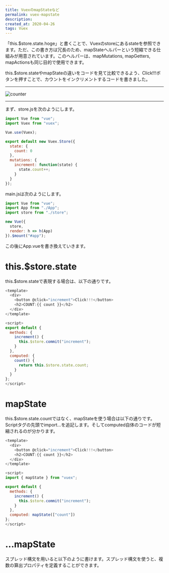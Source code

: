 ```yaml
---
title: VuexのmapStateなど
permalink: vuex-mapstate
description: 
created_at: 2020-04-26
tags: Vuex
---
```


「this.$store.state.hoge」と書くことで、Vuexのstoreにあるstateを参照できます。ただ、この書き方は冗長のため、mapStateヘルパーという短縮できる仕組みが用意されています。このヘルパーは、mapMutations, mapGetters, mapActionsも同じ目的で使用できます。

this.$store.stateやmapStateの違いをコードを見て比較できるよう、Click!!!ボタンを押すことで、カウントをインクリメントするコードを書きました。

---

![counter](../images/counter.png)

---
  
&#13;&#10;
  

まず、store.jsを次のようにします。
```js
import Vue from "vue";
import Vuex from "vuex";

Vue.use(Vuex);

export default new Vuex.Store({
  state: {
    count: 0
  },
  mutations: {
    increment: function(state) {
      state.count++;
    }
  }
});
```

main.jsは次のようにします。
```js
import Vue from "vue";
import App from "./App";
import store from "./store";

new Vue({
  store,
  render: h => h(App)
}).$mount("#app");
```

この後にApp.vueを書き換えていきます。

# this.$store.state
this.$store.stateで表現する場合は、以下の通りです。

```js
<template>
  <div>
    <button @click="increment">Click!!!</button>
    <h2>COUNT:{{ count }}</h2>
  </div>
</template>

<script>
export default {
  methods: {
    increment() {
      this.$store.commit("increment");
    }
  },
  computed: {
    count() {
      return this.$store.state.count;
    }
  }
};
</script>
```

# mapState
this.$store.state.countではなく、mapStateを使う場合は以下の通りです。Scriptタグの先頭でimport...を追記します。そしてcomputed自体のコードが短縮されるのが分かります。  

```js
<template>
  <div>
    <button @click="increment">Click!!!</button>
    <h2>COUNT:{{ count }}</h2>
  </div>
</template>

<script>
import { mapState } from "vuex";

export default {
  methods: {
    increment() {
      this.$store.commit("increment");
    }
  },
  computed: mapState(["count"])
};
</script>
```

# ...mapState
スプレッド構文を用いると以下のように書けます。スプレッド構文を使うと、複数の算出プロパティを定義することができます。

<template>
  <div>
    <button @click="increment">Click!!!</button>
    <h2>COUNT:{{ count }}</h2>
  </div>
</template>

<script>
import { mapState } from "vuex";

export default {
  methods: {
    increment() {
      this.$store.commit("increment");
    }
  },
  computed: {
    ...mapState(["count"])
  }
};
</script>
